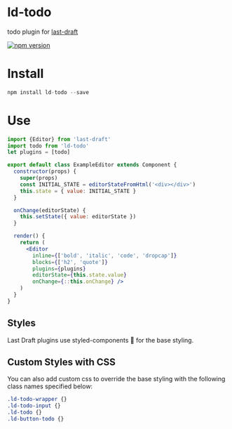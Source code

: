 # ld-todo
todo plugin for [last-draft](http://lastdraft.vace.nz)

[![npm version](https://badge.fury.io/js/ld-todo.svg)](https://badge.fury.io/js/ld-todo)

# Install
```jsx
npm install ld-todo --save
```

# Use
```jsx
import {Editor} from 'last-draft'
import todo from 'ld-todo'
let plugins = [todo]

export default class ExampleEditor extends Component {
  constructor(props) {
    super(props)
    const INITIAL_STATE = editorStateFromHtml('<div></div>')
    this.state = { value: INITIAL_STATE }
  }

  onChange(editorState) {
    this.setState({ value: editorState })
  }

  render() {
    return (
      <Editor
        inline={['bold', 'italic', 'code', 'dropcap']}
        blocks={['h2', 'quote']}
        plugins={plugins}
        editorState={this.state.value}
        onChange={::this.onChange} />
    )
  }
}

```

## Styles

Last Draft plugins use styled-components 💅 for the base styling.

## Custom Styles with CSS

You can also add custom css to override the base styling with the following class names specified below:

```css
.ld-todo-wrapper {}
.ld-todo-input {}
.ld-todo {}
.ld-button-todo {}
```
